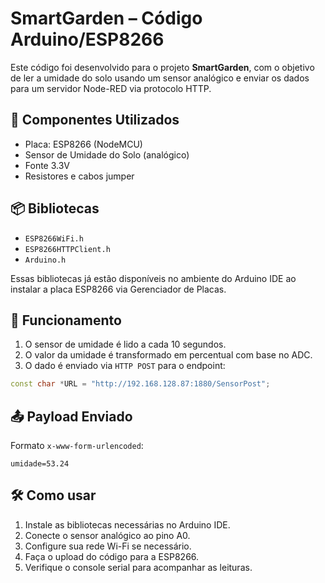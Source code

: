 
# SmartGarden – Código Arduino/ESP8266

Este código foi desenvolvido para o projeto **SmartGarden**, com o objetivo de ler a umidade do solo usando um sensor analógico e enviar os dados para um servidor Node-RED via protocolo HTTP.

## 🔧 Componentes Utilizados

- Placa: ESP8266 (NodeMCU)
- Sensor de Umidade do Solo (analógico)
- Fonte 3.3V
- Resistores e cabos jumper

## 📦 Bibliotecas

- `ESP8266WiFi.h`
- `ESP8266HTTPClient.h`
- `Arduino.h`

Essas bibliotecas já estão disponíveis no ambiente do Arduino IDE ao instalar a placa ESP8266 via Gerenciador de Placas.


## 🌱 Funcionamento

1. O sensor de umidade é lido a cada 10 segundos.
2. O valor da umidade é transformado em percentual com base no ADC.
3. O dado é enviado via `HTTP POST` para o endpoint:

```cpp
const char *URL = "http://192.168.128.87:1880/SensorPost";
```

## 📤 Payload Enviado

Formato `x-www-form-urlencoded`:
```
umidade=53.24
```

## 🛠 Como usar

1. Instale as bibliotecas necessárias no Arduino IDE.
2. Conecte o sensor analógico ao pino A0.
3. Configure sua rede Wi-Fi se necessário.
4. Faça o upload do código para a ESP8266.
5. Verifique o console serial para acompanhar as leituras.
